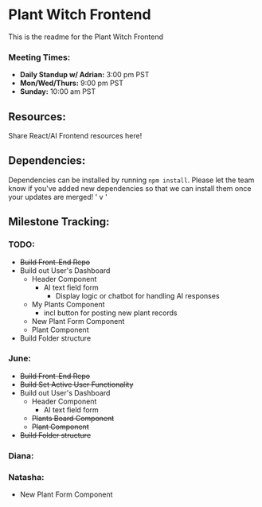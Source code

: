 # Plant Witch Frontend
This is the readme for the Plant Witch Frontend <br>

### Meeting Times:

* **Daily Standup w/ Adrian:** 3:00 pm PST
* **Mon/Wed/Thurs:** 9:00 pm PST
* **Sunday:** 10:00 am PST
## Resources:
Share React/AI Frontend resources here!

## Dependencies:
Dependencies can be installed by running `npm install`. Please let the team know if you've added new dependencies so that we can install them once your updates are merged! ' v  '

## Milestone Tracking:
### TODO:
- ~~Build Front-End Repo~~
- Build out User's Dashboard
  - Header Component
    - AI text field form
      - Display logic or chatbot for handling AI responses
  - My Plants Component
    - incl button for posting new plant records
  - New Plant Form Component
  - Plant Component
- Build Folder structure

### June:

- ~~Build Front-End Repo~~
- ~~Build Set Active User Functionality~~
- Build out User's Dashboard
  - Header Component
    - AI text field form
  - ~~Plants Board Component~~
  - ~~Plant Component~~
- ~~Build Folder structure~~

### Diana:

### Natasha:

- New Plant Form Component
